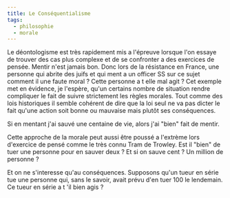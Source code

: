 ```yaml
---
title: Le Conséquentialisme
tags:
  - philosophie
  - morale
---
```


Le déontologisme est très rapidement mis a l'épreuve lorsque l'on essaye de trouver des cas plus complexe et de se confronter a des exercices de pensée.
Mentir n'est jamais bon. Donc lors de la résistance en France, une personne qui abrite des juifs et qui ment a un officer SS sur ce sujet comment il une faute moral ? Cette personne a t elle mal agit ? Cet exemple met en évidence, je l'espère, qu'un certains nombre de situation rendre compliquer le fait de suivre strictement les règles morales. Tout comme des lois historiques il semble cohérent de dire que la loi seul ne va pas dicter le fait qu'une action soit bonne ou mauvaise mais plutôt ses conséquences.

Si en mentant j'ai sauvé une centaine de vie, alors j'ai "bien" fait de mentir.

Cette approche de la morale peut aussi être poussé a l'extrème lors d'exercice de pensé comme le très connu Tram de Trowley. Est il "bien" de tuer une personne pour en sauver deux ? Et si on sauve cent ? Un million de personne ?

Et on ne s'interesse qu'au conséquences. Supposons qu'un tueur en série tue une personne qui, sans le savoir, avait prévu d'en tuer 100 le lendemain. Ce tueur en série a t 'il bien agis ?
